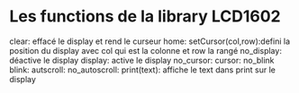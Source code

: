# Les functions de la library LCD1602
clear: effacé le display et rend le curseur
home:
setCursor(col,row):defini la position du display avec col qui est la colonne et row la rangé
no_display: déactive le display
display: active le display
no_cursor:
cursor:
no_blink
blink:
autscroll:
no_autoscroll:
print(text): affiche le text dans print sur le display
